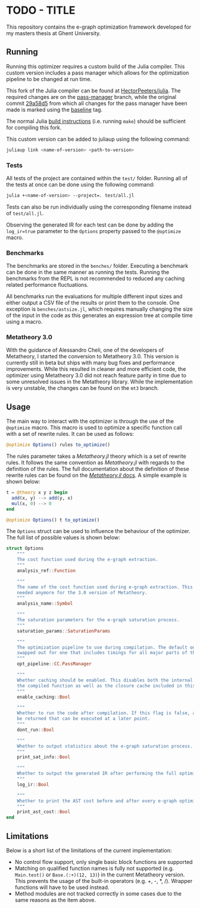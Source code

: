 # TODO - TITLE

This repository contains the e-graph optimization framework developed for my masters thesis at Ghent University.

## Running

Running this optimizer requires a custom build of the Julia compiler. This custom version includes a pass manager which allows for the optimization pipeline to be changed at run time.

This fork of the Julia compiler can be found at [HectorPeeters/julia](https://github.com/HectorPeeters/julia). The required changes are on the [pass-manager](https://github.com/HectorPeeters/julia/tree/pass-manager) branch, while the original commit [29a58d5](https://github.com/HectorPeeters/julia/commit/29a58d5c4a5943774984ba83b2a84f98ff377a73) from which all changes for the pass manager have been made is marked using the [baseline](https://github.com/HectorPeeters/julia/releases/tag/baseline) tag.

The normal Julia [build instructions](https://github.com/HectorPeeters/julia/tree/master#building-julia) (i.e. running `make`) should be sufficient for compiling this fork.

This custom version can be added to juliaup using the following command:

```bash
juliaup link <name-of-version> <path-to-version>
```

### Tests

All tests of the project are contained within the `test/` folder. Running all of the tests at once can be done using the following command:

```bash
julia +<name-of-version> --project=. test/all.jl
```

Tests can also be run individually using the corresponding filename instead of `test/all.jl`.

Observing the generated IR for each test can be done by adding the `log_ir=true` parameter to the `Options` property passed to the `@optimize` macro.

### Benchmarks

The benchmarks are stored in the `benches/` folder. Executing a benchmark can be done in the same manner as running the tests. Running the benchmarks from the REPL is not recommended to reduced any caching related performance fluctuations.

All benchmarks run the evaluations for multiple different input sizes and either output a CSV file of the results or print them to the console. One exception is `benches/astsize.jl`, which requires manually changing the size of the input in the code as this generates an expression tree at compile time using a macro.

### Metatheory 3.0

With the guidance of Alessandro Cheli, one of the developers of Metatheory, I started the conversion to Metatheory 3.0. This version is currently still in beta but ships with many bug fixes and performance improvements. While this resulted in cleaner and more efficient code, the optimizer using Metatheory 3.0 did not reach feature parity in time due to some unresolved issues in the Metatheory library. While the implementation is very unstable, the changes can be found on the `mt3` branch.

## Usage

The main way to interact with the optimizer is through the use of the `@optimize` macro. This macro is used to optimize a specific function call with a set of rewrite rules. It can be used as follows:

```julia
@optimize Options() rules to_optimize()
```

The rules parameter takes a _Metatheory.jl_ theory which is a set of rewrite rules. It follows the same convention as _Metatheory.jl_ with regards to the definition of the rules. The full documentation about the definition of these rewrite rules can be found on the [_Metatheory.jl_ docs](https://juliasymbolics.github.io/Metatheory.jl/dev/rewrite/). A simple example is shown below:

```julia
t = @theory x y z begin 
  add(x, y) --> add(y, x)
  mul(x, 0) --> 0
end

@optimize Options() t to_optimize()
```

The `Options` struct can be used to influence the behaviour of the optimizer. The full list of possible values is shown below:

```julia
struct Options
    """
    The cost function used during the e-graph extraction. 
    """
    analysis_ref::Function

    """
    The name of the cost function used during e-graph extraction. This won't be
    needed anymore for the 3.0 version of Metatheory.
    """
    analysis_name::Symbol

    """
    The saturation parameters for the e-graph saturation process. 
    """
    saturation_params::SaturationParams

    """
    The optimization pipeline to use during compilation. The default one can be
    swapped out for one that includes timings for all major parts of the pipeline.
    """
    opt_pipeline::CC.PassManager

    """
    Whether caching should be enabled. This disables both the internal caching of
    the compiled function as well as the closure cache included in this package.
    """
    enable_caching::Bool

    """
    Whether to run the code after compilation. If this flag is false, a closure will
    be returned that can be executed at a later point.
    """
    dont_run::Bool

    """
    Whether to output statistics about the e-graph saturation process.
    """
    print_sat_info::Bool

    """
    Whether to output the generated IR after performing the full optimization pipeline.
    """
    log_ir::Bool

    """
    Whether to print the AST cost before and after every e-graph optimization.
    """
    print_ast_cost::Bool
end
```

## Limitations

Below is a short list of the limitations of the current implementation:

- No control flow support, only single basic block functions are supported
- Matching on qualified function names is fully not supported (e.g. `Main.test()` or `Base.(:+)(12, 13)`) in the current Metatheory version. This prevents the usage of the built-in operators (e.g. +, -, *, /). Wrapper functions will have to be used instead.
- Method modules are not tracked correctly in some cases due to the same reasons as the item above.
